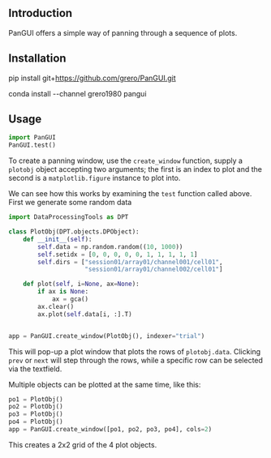 Introduction
------------
PanGUI offers a simple way of panning through a sequence of plots.

Installation
-----------

pip install git+https://github.com/grero/PanGUI.git

conda install --channel grero1980 pangui

Usage
------

```python
import PanGUI
PanGUI.test()
```

To create a panning window, use the ```create_window``` function, supply a ```plotobj``` object accepting two arguments; the first is an index to plot and the second is a ```matplotlib.figure``` instance to plot into.  

We can see how this works by examining the ```test``` function called above. First we generate some random data

```python
import DataProcessingTools as DPT

class PlotObj(DPT.objects.DPObject):
    def __init__(self):
        self.data = np.random.random((10, 1000))
        self.setidx = [0, 0, 0, 0, 0, 1, 1, 1, 1, 1] 
        self.dirs = ["session01/array01/channel001/cell01",
                     "session01/array01/channel002/cell01"]

    def plot(self, i=None, ax=None):
        if ax is None:
            ax = gca()
        ax.clear()
        ax.plot(self.data[i, :].T)


app = PanGUI.create_window(PlotObj(), indexer="trial")
```
This will pop-up a plot window that plots the rows of `plotobj.data`. Clicking `prev` or `next` will step through the rows, while a specific row can be selected via the textfield.

Multiple objects can be plotted at the same time, like this:

```python
po1 = PlotObj()
po2 = PlotObj()
po3 = PlotObj()
po4 = PlotObj()
app = PanGUI.create_window([po1, po2, po3, po4], cols=2)
```

This creates a 2x2 grid of the 4 plot objects.
